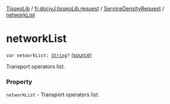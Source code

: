 [TisseoLib](../../index.md) / [fr.docjyJ.tisseoLib.request](../index.md) / [ServiceDensityRequest](index.md) / [networkList](./network-list.md)

# networkList

`var networkList: `[`String`](https://kotlinlang.org/api/latest/jvm/stdlib/kotlin/-string/index.html)`?` [(source)](https://github.com/docjyj/tisseoLib/tree/master/src/main/kotlin/fr/docjyJ/tisseoLib/request/ServiceDensityRequest.kt#L41)

Transport operators list.

### Property

`networkList` - Transport operators list.